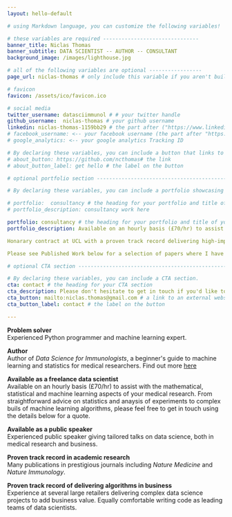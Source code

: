 ```yaml
---
layout: hello-default

# using Markdown language, you can customize the following variables!

# these variables are required -------------------------------
banner_title: Niclas Thomas
banner_subtitle: DATA SCIENTIST -- AUTHOR -- CONSULTANT
background_image: /images/lighthouse.jpg

# all of the following variables are optional -----------------
page_url: niclas-thomas # only include this variable if you aren't building the page to your primary domain 

# favicon
favicon: /assets/ico/favicon.ico

# social media
twitter_username: datasciimmunol # # your twitter handle
github_username:  niclas-thomas # your github username
linkedin: niclas-thomas-1159bb29 # the part after ("https://www.linkedin.com/in/...")
# facebook_username: <-- your facebook username (the part after "https://www.facebook.com/...")
# google_analytics: <-- your google analytics Tracking ID

# By declaring these variables, you can include a button that links to an external website or to media.
# about_button: https://github.com/ncthomas# the link
# about_button_label: get hello # the label on the button

# optional portfolio section ------------------------------------------

# By declaring these variables, you can include a portfolio showcasing your work and organize your portfolio's items into a custom layout, all without adding any CSS. In addition, you must 1) create an HTML file in the_includes folder for each project with the text you'd like to display, and 2) create a YAML file in the _data folder describing the order in which each project should be shown and categorized. See `/includes/example.html` and `/_data/work.yml` for examples.

# portfolio:  consultancy # the heading for your portfolio and title of your YAML file
# portfolio_description: consultancy work here

portfolio: consultancy # the heading for your portfolio and title of your YAML file
portfolio_description: Available on an hourly basis (£70/hr) to assist with the mathematical, statistical and machine learning aspects of your medical research.

Honarary contract at UCL with a proven track record delivering high-impact machine learning and statistical contributions to medical research papers.

Please see Published Work below for a selection of papers where I have acted as a machine learning and statistical consultant.

# optional CTA section --------------------------------------------------

# By declaring these variables, you can include a CTA section.
cta: contact # the heading for your CTA section
cta_description: Please don't hesitate to get in touch if you'd like to collaborate or get a quote for work. # a description to be desplayed below the heading and above the content
cta_button: mailto:niclas.thomas@gmail.com # a link to an external website or to media
cta_button_label: contact # the label on the button

---			
```

[//]: # (write a bit about yourself here)

**Problem solver**  
Experienced Python programmer and machine learning expert.

**Author**  
Author of *Data Science for Immunologists*, a beginner's guide to machine learning and statistics for medical researchers. Find out more [here](http://www.datascienceforimmunologists.com)

**Available as a freelance data scientist**  
Available on an hourly basis (£70/hr) to assist with the mathematical, statistical and machine learning aspects of your medical research. From straightforward advice on statistics and anaysis of experiments to complex buils of machine learning algorithms, please feel free to get in touch using the details below for a quote.

**Available as a public speaker**  
Experienced public speaker giving tailored talks on data science, both in medical research and business.

**Proven track record in academic research**  
Many publications in prestigious journals including *Nature Medicine* and *Nature Immunology*.

**Proven track record of delivering algorithms in business**  
Experience at several large retailers delivering complex data science projects to add business value. Equally comfortable writing code as leading teams of data scientists.
